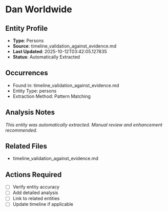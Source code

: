 # Dan Worldwide

## Entity Profile
- **Type**: Persons
- **Source**: timeline_validation_against_evidence.md
- **Last Updated**: 2025-10-12T03:42:05.127835
- **Status**: Automatically Extracted

## Occurrences
- Found in: timeline_validation_against_evidence.md
- Entity Type: persons
- Extraction Method: Pattern Matching

## Analysis Notes
*This entity was automatically extracted. Manual review and enhancement recommended.*

## Related Files
- timeline_validation_against_evidence.md

## Actions Required
- [ ] Verify entity accuracy
- [ ] Add detailed analysis
- [ ] Link to related entities
- [ ] Update timeline if applicable
